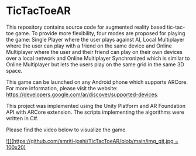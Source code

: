 # TicTacToeAR

This repository contains source code for augmented reality based tic-tac-toe game. To provide more flexibility, four modes are proposed for playing the game: Single Player where the user plays against AI, Local Multiplayer where the user can play with a friend on the same device and Online Multiplayer where the user and their friend can play on their own devices over a local network and Online Multiplayer Synchronized which is similar to Online Multiplayer but lets the users play on the same grid in the same 3D space.

This game can be launched on any Android phone which supports ARCore. For more information, please visit the website: https://developers.google.com/ar/discover/supported-devices. 

This project was implemented using the Unity Platform and AR Foundation API with ARCore extension. The scripts implementing the algorithms were written in C#. 

Please find the video below to visualize the game. 

[![](https://github.com/smriti-joshi/TicTacToeAR/blob/main/img_git.jpg = 100x20)](https://youtu.be/NMCiR3yJtHE)


